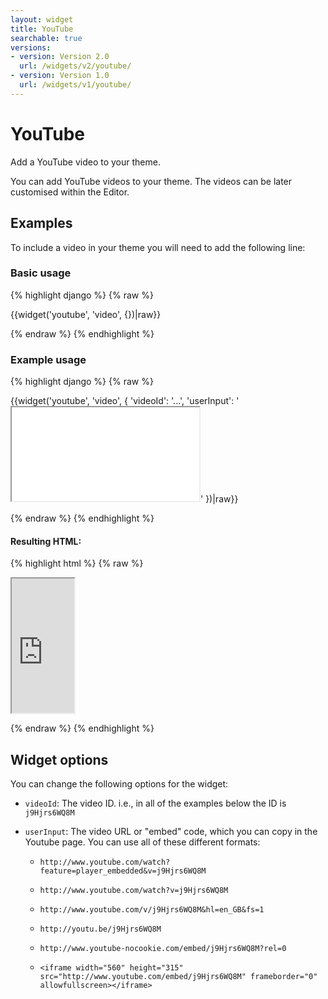 ```yaml
---
layout: widget
title: YouTube
searchable: true
versions:
- version: Version 2.0
  url: /widgets/v2/youtube/
- version: Version 1.0
  url: /widgets/v1/youtube/
---
```


# YouTube

Add a YouTube video to your theme.

You can add YouTube videos to your theme. The videos can be later customised within the Editor. 

## Examples

To include a video in your theme you will need to add the following line:

### Basic usage

{% highlight django %}
{% raw %}

  {{widget('youtube', 'video', {})|raw}}

{% endraw %}
{% endhighlight %}

### Example usage

{% highlight django %}
{% raw %}

  {{widget('youtube', 'video', {
    'videoId': '...',
    'userInput': '<iframe src="..." allowfullscreen></iframe>'
  })|raw}}

{% endraw %}
{% endhighlight %}

#### Resulting HTML:

{% highlight html %}
{% raw %}

<div id="page-zones__template-widgets__video" data-name="youtube" class="widget  widget--template-widget">
  <div class="bk-youtube  youtube  widget__youtube">
    <div class="embed-wrap  embed-wrap--video  youtube__embed-wrap">
      <iframe class="iframe  iframe--video  youtube__iframe" width='100' height='215' src="https://www.youtube.com/embed/j9Hjrs6WQ8M?wmode=transparent"></iframe>
    </div>
  </div>
</div>

{% endraw %}
{% endhighlight %}

## Widget options

You can change the following options for the widget:

* ```videoId```: The video ID. i.e., in all of the examples below the ID is ```j9Hjrs6WQ8M```

* ```userInput```: The video URL or "embed" code, which you can copy in the Youtube page. You can use all of these different formats:

  * ```http://www.youtube.com/watch?feature=player_embedded&v=j9Hjrs6WQ8M```

  * ```http://www.youtube.com/watch?v=j9Hjrs6WQ8M```

  * ```http://www.youtube.com/v/j9Hjrs6WQ8M&hl=en_GB&fs=1```

  * ```http://youtu.be/j9Hjrs6WQ8M```

  * ```http://www.youtube-nocookie.com/embed/j9Hjrs6WQ8M?rel=0```

  * ```<iframe width="560" height="315" src="http://www.youtube.com/embed/j9Hjrs6WQ8M" frameborder="0" allowfullscreen></iframe>```
